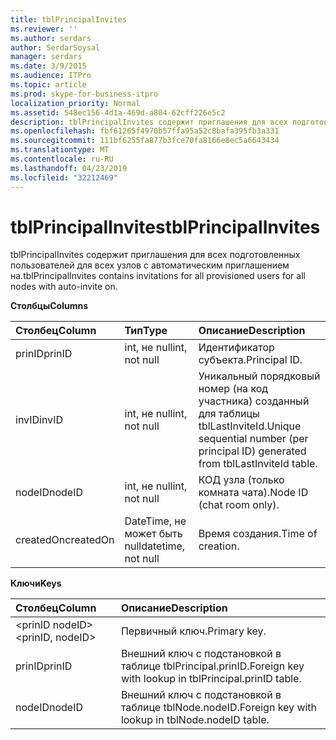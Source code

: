 ```yaml
---
title: tblPrincipalInvites
ms.reviewer: ''
ms.author: serdars
author: SerdarSoysal
manager: serdars
ms.date: 3/9/2015
ms.audience: ITPro
ms.topic: article
ms.prod: skype-for-business-itpro
localization_priority: Normal
ms.assetid: 548ec156-4d1a-469d-a804-62cff226e5c2
description: tblPrincipalInvites содержит приглашения для всех подготовленных пользователей для всех узлов с автоматическим приглашением на.
ms.openlocfilehash: fbf61265f4970b57ffa95a52c8bafa395fb3a331
ms.sourcegitcommit: 111bf6255fa877b3fce70fa8166e8ec5a6643434
ms.translationtype: MT
ms.contentlocale: ru-RU
ms.lasthandoff: 04/23/2019
ms.locfileid: "32212469"
---
```

# <a name="tblprincipalinvites"></a><span data-ttu-id="e1b68-103">tblPrincipalInvites</span><span class="sxs-lookup"><span data-stu-id="e1b68-103">tblPrincipalInvites</span></span>
 
<span data-ttu-id="e1b68-104">tblPrincipalInvites содержит приглашения для всех подготовленных пользователей для всех узлов с автоматическим приглашением на.</span><span class="sxs-lookup"><span data-stu-id="e1b68-104">tblPrincipalInvites contains invitations for all provisioned users for all nodes with auto-invite on.</span></span>
  
<span data-ttu-id="e1b68-105">**Столбцы**</span><span class="sxs-lookup"><span data-stu-id="e1b68-105">**Columns**</span></span>

|<span data-ttu-id="e1b68-106">**Столбец**</span><span class="sxs-lookup"><span data-stu-id="e1b68-106">**Column**</span></span>|<span data-ttu-id="e1b68-107">**Тип**</span><span class="sxs-lookup"><span data-stu-id="e1b68-107">**Type**</span></span>|<span data-ttu-id="e1b68-108">**Описание**</span><span class="sxs-lookup"><span data-stu-id="e1b68-108">**Description**</span></span>|
|:-----|:-----|:-----|
|<span data-ttu-id="e1b68-109">prinID</span><span class="sxs-lookup"><span data-stu-id="e1b68-109">prinID</span></span>  <br/> |<span data-ttu-id="e1b68-110">int, не null</span><span class="sxs-lookup"><span data-stu-id="e1b68-110">int, not null</span></span>  <br/> |<span data-ttu-id="e1b68-111">Идентификатор субъекта.</span><span class="sxs-lookup"><span data-stu-id="e1b68-111">Principal ID.</span></span>  <br/> |
|<span data-ttu-id="e1b68-112">invID</span><span class="sxs-lookup"><span data-stu-id="e1b68-112">invID</span></span>  <br/> |<span data-ttu-id="e1b68-113">int, не null</span><span class="sxs-lookup"><span data-stu-id="e1b68-113">int, not null</span></span>  <br/> |<span data-ttu-id="e1b68-114">Уникальный порядковый номер (на код участника) созданный для таблицы tblLastInviteId.</span><span class="sxs-lookup"><span data-stu-id="e1b68-114">Unique sequential number (per principal ID) generated from tblLastInviteId table.</span></span>  <br/> |
|<span data-ttu-id="e1b68-115">nodeID</span><span class="sxs-lookup"><span data-stu-id="e1b68-115">nodeID</span></span>  <br/> |<span data-ttu-id="e1b68-116">int, не null</span><span class="sxs-lookup"><span data-stu-id="e1b68-116">int, not null</span></span>  <br/> |<span data-ttu-id="e1b68-117">КОД узла (только комната чата).</span><span class="sxs-lookup"><span data-stu-id="e1b68-117">Node ID (chat room only).</span></span>  <br/> |
|<span data-ttu-id="e1b68-118">createdOn</span><span class="sxs-lookup"><span data-stu-id="e1b68-118">createdOn</span></span>  <br/> |<span data-ttu-id="e1b68-119">DateTime, не может быть null</span><span class="sxs-lookup"><span data-stu-id="e1b68-119">datetime, not null</span></span>  <br/> |<span data-ttu-id="e1b68-120">Время создания.</span><span class="sxs-lookup"><span data-stu-id="e1b68-120">Time of creation.</span></span>  <br/> |
   
<span data-ttu-id="e1b68-121">**Ключи**</span><span class="sxs-lookup"><span data-stu-id="e1b68-121">**Keys**</span></span>

|<span data-ttu-id="e1b68-122">**Столбец**</span><span class="sxs-lookup"><span data-stu-id="e1b68-122">**Column**</span></span>|<span data-ttu-id="e1b68-123">**Описание**</span><span class="sxs-lookup"><span data-stu-id="e1b68-123">**Description**</span></span>|
|:-----|:-----|
|<span data-ttu-id="e1b68-124">\<prinID nodeID\></span><span class="sxs-lookup"><span data-stu-id="e1b68-124">\<prinID, nodeID\></span></span>  <br/> |<span data-ttu-id="e1b68-125">Первичный ключ.</span><span class="sxs-lookup"><span data-stu-id="e1b68-125">Primary key.</span></span>  <br/> |
|<span data-ttu-id="e1b68-126">prinID</span><span class="sxs-lookup"><span data-stu-id="e1b68-126">prinID</span></span>  <br/> |<span data-ttu-id="e1b68-127">Внешний ключ с подстановкой в таблице tblPrincipal.prinID.</span><span class="sxs-lookup"><span data-stu-id="e1b68-127">Foreign key with lookup in tblPrincipal.prinID table.</span></span>  <br/> |
|<span data-ttu-id="e1b68-128">nodeID</span><span class="sxs-lookup"><span data-stu-id="e1b68-128">nodeID</span></span>  <br/> |<span data-ttu-id="e1b68-129">Внешний ключ с подстановкой в таблице tblNode.nodeID.</span><span class="sxs-lookup"><span data-stu-id="e1b68-129">Foreign key with lookup in tblNode.nodeID table.</span></span>  <br/> |
   

